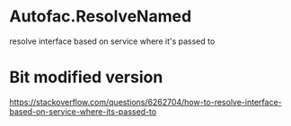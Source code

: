 # Autofac.ResolveNamed
resolve interface based on service where it's passed to
# Bit modified version
https://stackoverflow.com/questions/6262704/how-to-resolve-interface-based-on-service-where-its-passed-to
